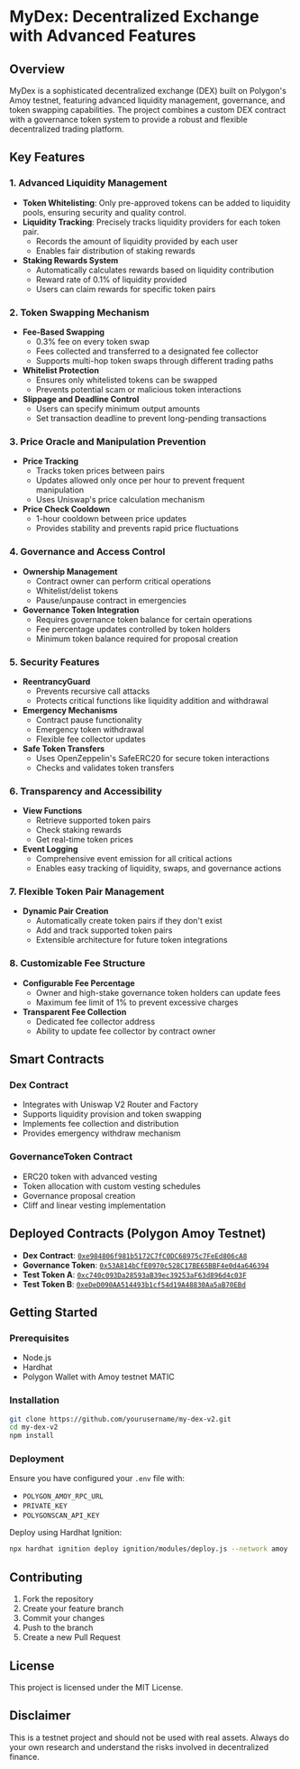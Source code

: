 # MyDex: Decentralized Exchange with Advanced Features

## Overview

MyDex is a sophisticated decentralized exchange (DEX) built on Polygon's Amoy testnet, featuring advanced liquidity management, governance, and token swapping capabilities. The project combines a custom DEX contract with a governance token system to provide a robust and flexible decentralized trading platform.

## Key Features

### 1. Advanced Liquidity Management

- **Token Whitelisting**: Only pre-approved tokens can be added to liquidity pools, ensuring security and quality control.
- **Liquidity Tracking**: Precisely tracks liquidity providers for each token pair.
  - Records the amount of liquidity provided by each user
  - Enables fair distribution of staking rewards
- **Staking Rewards System**
  - Automatically calculates rewards based on liquidity contribution
  - Reward rate of 0.1% of liquidity provided
  - Users can claim rewards for specific token pairs

### 2. Token Swapping Mechanism

- **Fee-Based Swapping**
  - 0.3% fee on every token swap
  - Fees collected and transferred to a designated fee collector
  - Supports multi-hop token swaps through different trading paths
- **Whitelist Protection**
  - Ensures only whitelisted tokens can be swapped
  - Prevents potential scam or malicious token interactions
- **Slippage and Deadline Control**
  - Users can specify minimum output amounts
  - Set transaction deadline to prevent long-pending transactions

### 3. Price Oracle and Manipulation Prevention

- **Price Tracking**
  - Tracks token prices between pairs
  - Updates allowed only once per hour to prevent frequent manipulation
  - Uses Uniswap's price calculation mechanism
- **Price Check Cooldown**
  - 1-hour cooldown between price updates
  - Provides stability and prevents rapid price fluctuations

### 4. Governance and Access Control

- **Ownership Management**
  - Contract owner can perform critical operations
  - Whitelist/delist tokens
  - Pause/unpause contract in emergencies
- **Governance Token Integration**
  - Requires governance token balance for certain operations
  - Fee percentage updates controlled by token holders
  - Minimum token balance required for proposal creation

### 5. Security Features

- **ReentrancyGuard**
  - Prevents recursive call attacks
  - Protects critical functions like liquidity addition and withdrawal
- **Emergency Mechanisms**
  - Contract pause functionality
  - Emergency token withdrawal
  - Flexible fee collector updates
- **Safe Token Transfers**
  - Uses OpenZeppelin's SafeERC20 for secure token interactions
  - Checks and validates token transfers

### 6. Transparency and Accessibility

- **View Functions**
  - Retrieve supported token pairs
  - Check staking rewards
  - Get real-time token prices
- **Event Logging**
  - Comprehensive event emission for all critical actions
  - Enables easy tracking of liquidity, swaps, and governance actions

### 7. Flexible Token Pair Management

- **Dynamic Pair Creation**
  - Automatically create token pairs if they don't exist
  - Add and track supported token pairs
  - Extensible architecture for future token integrations

### 8. Customizable Fee Structure

- **Configurable Fee Percentage**
  - Owner and high-stake governance token holders can update fees
  - Maximum fee limit of 1% to prevent excessive charges
- **Transparent Fee Collection**
  - Dedicated fee collector address
  - Ability to update fee collector by contract owner

## Smart Contracts

### Dex Contract

- Integrates with Uniswap V2 Router and Factory
- Supports liquidity provision and token swapping
- Implements fee collection and distribution
- Provides emergency withdraw mechanism

### GovernanceToken Contract

- ERC20 token with advanced vesting
- Token allocation with custom vesting schedules
- Governance proposal creation
- Cliff and linear vesting implementation

## Deployed Contracts (Polygon Amoy Testnet)

- **Dex Contract**: [`0xe984806f981b5172C7fC0DC68975c7FeEd806cA8`](https://amoy.polygonscan.com/address/0xe984806f981b5172C7fC0DC68975c7FeEd806cA8#code)
- **Governance Token**: [`0x53A814bCfE0970c528C17BE65BBF4e0d4a646394`](https://amoy.polygonscan.com/address/0x53A814bCfE0970c528C17BE65BBF4e0d4a646394#code)
- **Test Token A**: [`0xc740c093Da28593aB39ec39253aF63d896d4c03F`](https://amoy.polygonscan.com/address/0xc740c093Da28593aB39ec39253aF63d896d4c03F#code)
- **Test Token B**: [`0xeDeD090AA514493b1cf54d19A48830Aa5aB70EBd`](https://amoy.polygonscan.com/address/0xeDeD090AA514493b1cf54d19A48830Aa5aB70EBd#code)

## Getting Started

### Prerequisites

- Node.js
- Hardhat
- Polygon Wallet with Amoy testnet MATIC

### Installation

```bash
git clone https://github.com/yourusername/my-dex-v2.git
cd my-dex-v2
npm install
```

### Deployment

Ensure you have configured your `.env` file with:

- `POLYGON_AMOY_RPC_URL`
- `PRIVATE_KEY`
- `POLYGONSCAN_API_KEY`

Deploy using Hardhat Ignition:

```bash
npx hardhat ignition deploy ignition/modules/deploy.js --network amoy
```

## Contributing

1. Fork the repository
2. Create your feature branch
3. Commit your changes
4. Push to the branch
5. Create a new Pull Request

## License

This project is licensed under the MIT License.

## Disclaimer

This is a testnet project and should not be used with real assets. Always do your own research and understand the risks involved in decentralized finance.
